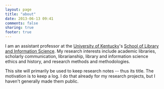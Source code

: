 ```yaml
---
layout: page
title: "about"
date: 2013-06-13 09:41
comments: false
sharing: true
footer: true
---
```


I am an assistant professor at the [University of
Kentucky](http://www.uky.edu)'s [School of Library and Information
Science](http://ci.uky.edu/lis/). My research interests include academic
libraries, scholarly communication, librarianship, library and
information science ethics and history, and research methods and
methodologies. 

This site will primarily be used to keep research notes -- thus its
title. The motivation is to keep a log. I do that already for my
research projects, but I haven't generally made them public.

